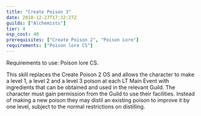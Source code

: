 ```yaml
---
title: "Create Poison 3"
date: 2018-12-27T17:32:27Z
guilds: ["Alchemists"]
tier: 4
osp_cost: 40
prerequisites: ["Create Poison 2", "Poison Lore"]
requirements: ["Poison lore CS"]
---
```

Requirements to use: Poison lore CS.

This skill replaces the Create Poison 2 OS and allows the character to make a level 1, a level 2 and a level 3 poison at each LT Main Event with ingredients that can be obtained and used in the relevant Guild. The character must gain permission from the Guild to use their facilities. Instead of making a new poison they may distil an existing poison to improve it by one level, subject to the normal restrictions on distilling.